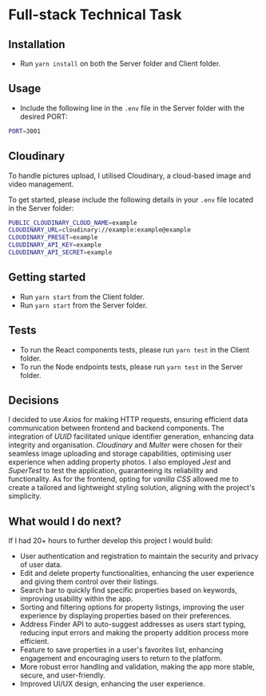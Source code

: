 # Full-stack Technical Task

## Installation

- Run `yarn install` on both the Server folder and Client folder.

## Usage

- Include the following line in the `.env` file in the Server folder with the desired PORT:

```bash
PORT=3001
```

## Cloudinary

To handle pictures upload, I utilised Cloudinary, a cloud-based image and video management.

To get started, please include the following details in your `.env` file located in the Server folder:

```bash
PUBLIC_CLOUDINARY_CLOUD_NAME=example
CLOUDINARY_URL=cloudinary://example:example@example
CLOUDINARY_PRESET=example
CLOUDINARY_API_KEY=example
CLOUDINARY_API_SECRET=example
```

## Getting started

- Run `yarn start` from the Client folder.
- Run `yarn start` from the Server folder.

## Tests

- To run the React components tests, please run `yarn test` in the Client folder.
- To run the Node endpoints tests, please run `yarn test` in the Server folder.

## Decisions

I decided to use _Axios_ for making HTTP requests, ensuring efficient data communication between frontend and backend components. The integration of _UUID_ facilitated unique identifier generation, enhancing data integrity and organisation. _Cloudinary_ and _Multer_ were chosen for their seamless image uploading and storage capabilities, optimising user experience when adding property photos. I also employed _Jest_ and _SuperTest_ to test the application, guaranteeing its reliability and functionality. As for the frontend, opting for _vanilla CSS_ allowed me to create a tailored and lightweight styling solution, aligning with the project's simplicity.

## What would I do next?

If I had 20+ hours to further develop this project I would build:

- User authentication and registration to maintain the security and privacy of user data.
- Edit and delete property functionalities, enhancing the user experience and giving them control over their listings.
- Search bar to quickly find specific properties based on keywords, improving usability within the app.
- Sorting and filtering options for property listings, improving the user experience by displaying properties based on their preferences.
- Address Finder API to auto-suggest addresses as users start typing, reducing input errors and making the property addition process more efficient.
- Feature to save properties in a user's favorites list, enhancing engagement and encouraging users to return to the platform.
- More robust error handling and validation, making the app more stable, secure, and user-friendly.
- Improved UI/UX design, enhancing the user experience.
